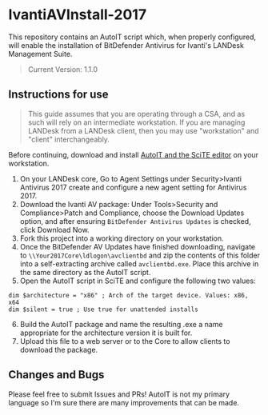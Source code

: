 # IvantiAVInstall-2017
This repository contains an AutoIT script which, when properly configured, will enable the installation of BitDefender Antivirus for Ivanti's LANDesk Management Suite.

> Current Version: 1.1.0

## Instructions for use

> This guide assumes that you are operating through a CSA, and as such will rely on an intermediate workstation. If you are managing LANDesk from a LANDesk client, then you may use "workstation" and "client" interchangeably.

Before continuing, download and install [AutoIT and the SciTE editor](https://www.autoitscript.com/site/autoit/downloads/) on your workstation.

1. On your LANDesk core, Go to Agent Settings under Security>Ivanti Antivirus 2017 create and configure a new agent setting for Antivirus 2017.
2. Download the Ivanti AV package: Under Tools>Security and Compliance>Patch and Compliance, choose the Download Updates option, and after ensuring `BitDefender Antivirus Updates` is checked, click Download Now.
3. Fork this project into a working directory on your workstation.
4. Once the BitDefender AV Updates have finished downloading, navigate to `\\Your2017Core\ldlogon\avclientbd` and zip the contents of this folder into a self-extracting archive called `avclientbd.exe`. Place this archive in the same directory as the AutoIT script.
5. Open the AutoIT script in SciTE and configure the following two values:
```AutoIT
dim $architecture = "x86" ; Arch of the target device. Values: x86, x64
dim $silent = true ; Use true for unattended installs
```  
6. Build the AutoIT package and name the resulting .exe a name appropriate for the architecture version it is built for.
7. Upload this file to a web server or to the Core to allow clients to download the package.

## Changes and Bugs
Please feel free to submit Issues and PRs! AutoIT is not my primary language so I'm sure there are many improvements that can be made.
